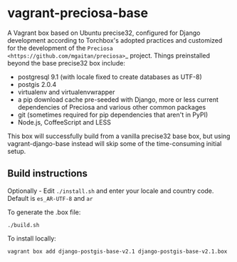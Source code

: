 vagrant-preciosa-base
======================

A Vagrant box based on Ubuntu precise32, configured for Django development according to Torchbox's adopted practices and customized
for the development of the `Preciosa <https://github.com/mgaitan/preciosa>`_ project. Things preinstalled beyond the base precise32 box include:

* postgresql 9.1 (with locale fixed to create databases as UTF-8)
* postgis 2.0.4
* virtualenv and virtualenvwrapper
* a pip download cache pre-seeded with Django, more or less current dependencies of Preciosa and various other common packages
* git (sometimes required for pip dependencies that aren't in PyPI)
* Node.js, CoffeeScript and LESS

This box will successfully build from a vanilla precise32 base box, but using vagrant-django-base instead will skip some of the time-consuming initial setup.

Build instructions
------------------

Optionally - Edit `./install.sh` and enter your locale and country code. Default is `es_AR-UTF-8` and `ar`

To generate the .box file:

    ./build.sh

To install locally:

    vagrant box add django-postgis-base-v2.1 django-postgis-base-v2.1.box
